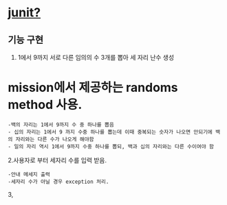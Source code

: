 
# <ins>junit?</ins>

## 기능 구현

1. 1에서 9까지 서로 다른 임의의 수 3개를 뽑아 세 자리 난수 생성

# mission에서 제공하는 randoms method 사용.
    
    -백의 자리는 1에서 9까지 수 중 하나를 뽑음
    - 십의 자리는 1에서 9 까지 수중 하나를 뽑는데 이때 중복되는 숫자가 나오면 안되기에 백의 자리와는 다른 수가 나오게 해야함
    - 일의 자리 역시 1에서 9까지 수중 하나를 뽑되, 백과 십의 자리와는 다른 수이여야 함

2.사용자로 부터 세자리 수를 입력 받음.

    -안내 메세지 출력
    -세자리 수가 아닐 경우 exception 처리.

3,